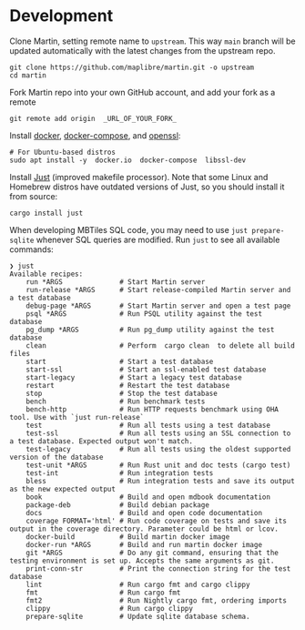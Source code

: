 # Development

Clone Martin, setting remote name to `upstream`. This way `main` branch will be updated automatically with the latest changes from the upstream repo.

```shell, ignore
git clone https://github.com/maplibre/martin.git -o upstream
cd martin
```

Fork Martin repo into your own GitHub account, and add your fork as a remote

```shell, ignore
git remote add origin  _URL_OF_YOUR_FORK_
```

Install [docker](https://docs.docker.com/get-docker/), [docker-compose](https://docs.docker.com/compose/), and [openssl](https://www.openssl.org/):

```shell, ignore
# For Ubuntu-based distros
sudo apt install -y  docker.io  docker-compose  libssl-dev
```

Install [Just](https://github.com/casey/just#readme) (improved makefile processor). Note that some Linux and Homebrew distros have outdated versions of Just, so you should install it from source:

```shell, ignore
cargo install just
```

When developing MBTiles SQL code, you may need to use `just prepare-sqlite` whenever SQL queries are modified. Run `just` to see all available commands:

```shell, ignore
❯ just
Available recipes:
    run *ARGS              # Start Martin server
    run-release *ARGS      # Start release-compiled Martin server and a test database
    debug-page *ARGS       # Start Martin server and open a test page
    psql *ARGS             # Run PSQL utility against the test database
    pg_dump *ARGS          # Run pg_dump utility against the test database
    clean                  # Perform  cargo clean  to delete all build files
    start                  # Start a test database
    start-ssl              # Start an ssl-enabled test database
    start-legacy           # Start a legacy test database
    restart                # Restart the test database
    stop                   # Stop the test database
    bench                  # Run benchmark tests
    bench-http             # Run HTTP requests benchmark using OHA tool. Use with `just run-release`
    test                   # Run all tests using a test database
    test-ssl               # Run all tests using an SSL connection to a test database. Expected output won't match.
    test-legacy            # Run all tests using the oldest supported version of the database
    test-unit *ARGS        # Run Rust unit and doc tests (cargo test)
    test-int               # Run integration tests
    bless                  # Run integration tests and save its output as the new expected output
    book                   # Build and open mdbook documentation
    package-deb            # Build debian package
    docs                   # Build and open code documentation
    coverage FORMAT='html' # Run code coverage on tests and save its output in the coverage directory. Parameter could be html or lcov.
    docker-build           # Build martin docker image
    docker-run *ARGS       # Build and run martin docker image
    git *ARGS              # Do any git command, ensuring that the testing environment is set up. Accepts the same arguments as git.
    print-conn-str         # Print the connection string for the test database
    lint                   # Run cargo fmt and cargo clippy
    fmt                    # Run cargo fmt
    fmt2                   # Run Nightly cargo fmt, ordering imports
    clippy                 # Run cargo clippy
    prepare-sqlite         # Update sqlite database schema.
```
